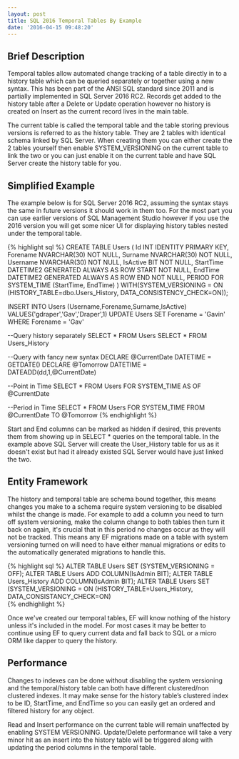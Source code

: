 ```yaml
---
layout: post
title: SQL 2016 Temporal Tables By Example
date: '2016-04-15 09:48:20'
---
```


## Brief Description
Temporal tables allow automated change tracking of a table directly in to a history table which can be queried separately or together using a new syntax. This has been part of the ANSI SQL standard since 2011 and is partially implemented in SQL Server 2016 RC2. Records get added to the history table after a Delete or Update operation however no history is created on Insert as the current record lives in the main table. 

The current table is called the temporal table and the table storing previous versions is referred to as the history table. They are 2 tables with identical schema linked by SQL Server. When creating them you can either create the 2 tables yourself then enable SYSTEM_VERSIONING on the current table to link the two or you can just enable it on the current table and have SQL Server create the history table for you.

## Simplified Example
The example below is for SQL Server 2016 RC2, assuming the syntax stays the same in future versions it should work in them too. For the most part you can use earlier versions of SQL Management Studio however if you use the 2016 version you will get some nicer UI for displaying history tables nested under the temporal table.

{% highlight sql %}
CREATE TABLE Users 
(
    Id INT IDENTITY PRIMARY KEY,
    Forename NVARCHAR(30) NOT NULL,
    Surname NVARCHAR(30) NOT NULL,
    Username NVARCHAR(30) NOT NULL,
    IsActive BIT NOT NULL,
    StartTime DATETIME2 GENERATED ALWAYS AS ROW START NOT NULL,
    EndTime DATETIME2 GENERATED ALWAYS AS ROW END NOT NULL,
    PERIOD FOR SYSTEM_TIME (StartTime, EndTime)
) WITH(SYSTEM_VERSIONING = ON (HISTORY_TABLE=dbo.Users_History, DATA_CONSISTENCY_CHECK=ON));

INSERT INTO Users (Username,Forename,Surname,IsActive) VALUES('gdraper','Gav','Draper',1)
UPDATE Users SET Forename = 'Gavin' WHERE Forename = 'Gav' 

--Query history separately
SELECT * FROM Users
SELECT * FROM Users_History

--Query with fancy new syntax
DECLARE @CurrentDate DATETIME = GETDATE()
DECLARE @Tomorrow DATETIME = DATEADD(dd,1,@CurrentDate)

--Point in Time
SELECT * FROM Users FOR SYSTEM_TIME AS OF @CurrentDate 

--Period in Time
SELECT * FROM Users FOR SYSTEM_TIME FROM @CurrentDate TO @Tomorrow
{% endhighlight %}

Start and End columns can be marked as hidden if desired, this prevents them from showing up in SELECT * queries on the temporal table. In the example above SQL Server will create the User_History table for us as it doesn't exist but had it already existed SQL Server would have just linked the two.

## Entity Framework

The history and temporal table are schema bound together, this means changes you make to a schema require system versioning to be disabled whilst the change is made. For example to add a column you need to turn off system versioning, make the column change to both tables then turn it back on again, it's crucial that in this period no changes occur as they will not be tracked. This means any EF migrations made on a table with system versioning turned on will need to have either manual migrations or edits to the automatically generated migrations to handle this.

{% highlight sql %}
ALTER TABLE Users SET (SYSTEM_VERSIONING = OFF);
ALTER TABLE Users ADD COLUMN(IsAdmin BIT);
ALTER TABLE Users_History ADD COLUMN(IsAdmin BIT);
ALTER TABLE Users SET (SYSTEM_VERSIONING = ON (HISTORY_TABLE=Users_History, DATA_CONSISTANCY_CHECK=ON)   
{% endhighlight %}    

  Once we've created our temporal tables, EF will know nothing of the history unless it's included in the model. For most cases it may be better to continue using EF to query current data and fall back to SQL or a micro ORM like dapper to query the history. 
     
## Performance
  Changes to indexes can be done without disabling the system versioning and the temporal/history table can both have different clustered/non clustered indexes. It may make sense for the history table’s clustered index to be ID, StartTime, and EndTime so you can easily get an ordered and filtered history for any object. 
  
Read and Insert performance on the current table will remain unaffected by enabling SYSTEM VERSIONING. Update/Delete performance will take a very minor hit as an insert into the history table will be triggered along with updating the period columns in the temporal table.